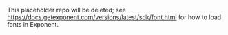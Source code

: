 This placeholder repo will be deleted; see https://docs.getexponent.com/versions/latest/sdk/font.html for how to load fonts in Exponent.
